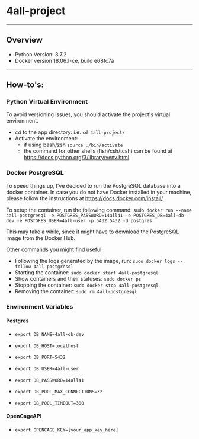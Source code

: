 # 4all-project

---
## Overview

- Python Version: 3.7.2
- Docker version 18.06.1-ce, build e68fc7a

---
## How-to's:
### Python Virtual Environment
To avoid versioning issues, you should activate the project's virtual environment.
- _cd_ to the app directory: i.e. `cd 4all-project/`
- Activate the environment:
  - if using bash/zsh `source ./bin/activate`
  - the command for other shells (fish/csh/tcsh) can be found at https://docs.python.org/3/library/venv.html

### Docker PostgreSQL
To speed things up, I've decided to run the PostgreSQL database into a docker container.
In case you do not have Docker installed in your machine, please follow the instructions at https://docs.docker.com/install/ 

To setup the container, run the following command: `sudo docker run --name 4all-postgresql -e POSTGRES_PASSWORD=14all41 -e POSTGRES_DB=4all-db-dev -e POSTGRES_USER=4all-user -p 5432:5432 -d postgres`

This may take a while, since it might have to download the PostgreSQL image from the Docker Hub.

Other commands you might find useful:
- Following the logs generated by the image, run: `sudo docker logs --follow 4all-postgresql`
- Starting the container: `sudo docker start 4all-postgresql`
- Show containers and their statuses: `sudo docker ps`
- Stopping the container: `sudo docker stop 4all-postgresql`
- Removing the container: `sudo rm 4all-postgresql`

### Environment Variables
#### Postgres

- `export DB_NAME=4all-db-dev`

- `export DB_HOST=localhost`
- `export DB_PORT=5432`

- `export DB_USER=4all-user`
- `export DB_PASSWORD=14all41`

- `export DB_POOL_MAX_CONNECTIONS=32`
- `export DB_POOL_TIMEOUT=300`

#### OpenCageAPI
- `export OPENCAGE_KEY=[your_app_key_here]`
